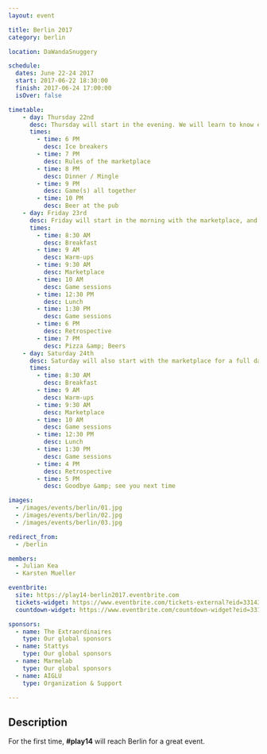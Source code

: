 ```yaml
---
layout: event

title: Berlin 2017
category: berlin

location: DaWandaSnuggery

schedule:
  dates: June 22-24 2017
  start: 2017-06-22 18:30:00
  finish: 2017-06-24 17:00:00
  isOver: false

timetable:
    - day: Thursday 22nd
      desc: Thursday will start in the evening. We will learn to know each other and share a nice dinner all together.
      times:
        - time: 6 PM
          desc: Ice breakers
        - time: 7 PM
          desc: Rules of the marketplace
        - time: 8 PM
          desc: Dinner / Mingle
        - time: 9 PM
          desc: Game(s) all together
        - time: 10 PM
          desc: Beer at the pub
    - day: Friday 23rd
      desc: Friday will start in the morning with the marketplace, and then we will play games all day long.
      times:
        - time: 8:30 AM
          desc: Breakfast
        - time: 9 AM
          desc: Warm-ups
        - time: 9:30 AM
          desc: Marketplace
        - time: 10 AM
          desc: Game sessions
        - time: 12:30 PM
          desc: Lunch
        - time: 1:30 PM
          desc: Game sessions
        - time: 6 PM
          desc: Retrospective
        - time: 7 PM
          desc: Pizza &amp; Beers
    - day: Saturday 24th
      desc: Saturday will also start with the marketplace for a full day of games. Whoever needs to catch a plane can leave earlier.
      times:
        - time: 8:30 AM
          desc: Breakfast
        - time: 9 AM
          desc: Warm-ups
        - time: 9:30 AM
          desc: Marketplace
        - time: 10 AM
          desc: Game sessions
        - time: 12:30 PM
          desc: Lunch
        - time: 1:30 PM
          desc: Game sessions
        - time: 4 PM
          desc: Retrospective
        - time: 5 PM
          desc: Goodbye &amp; see you next time

images:
  - /images/events/berlin/01.jpg
  - /images/events/berlin/02.jpg
  - /images/events/berlin/03.jpg

redirect_from:
  - /berlin

members:
  - Julian Kea
  - Karsten Mueller

eventbrite: 
  site: https://play14-berlin2017.eventbrite.com
  tickets-widget: https://www.eventbrite.com/tickets-external?eid=33143290474&ref=etckt
  countdown-widget: https://www.eventbrite.com/countdown-widget?eid=33143290474

sponsors:
  - name: The Extraordinaires
    type: Our global sponsors
  - name: Stattys
    type: Our global sponsors
  - name: Marmelab
    type: Our global sponsors
  - name: AIGLU
    type: Organization & Support

---
```


## Description
For the first time, **#play14** will reach Berlin for a great event.
